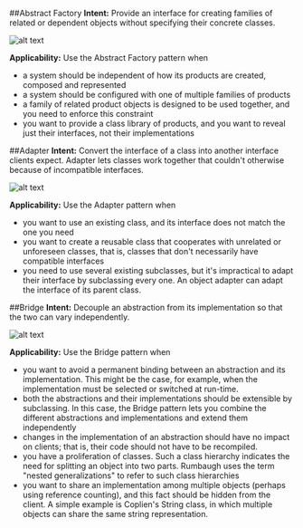 ##Abstract Factory
**Intent:** Provide an interface for creating families of related or dependent objects without specifying their concrete classes.

![alt text](https://github.com/VladislavPovedyuk/JavaGoFPatternsExamples/tree/master/AbstractFactory/src/diagram/abstract-factory-class-diagram.uml "Abstract Factory")

**Applicability:** Use the Abstract Factory pattern when
* a system should be independent of how its products are created, composed and represented
* a system should be configured with one of multiple families of products
* a family of related product objects is designed to be used together, and you need to enforce this constraint
* you want to provide a class library of products, and you want to reveal just their interfaces, not their implementations

##Adapter
**Intent:** Convert the interface of a class into another interface clients expect. Adapter lets classes work together that couldn't otherwise because of incompatible interfaces.

![alt text](https://github.com/VladislavPovedyuk/JavaGoFPatternsExamples/tree/master/Adapter/src/diagram/adapter-class-diagram.uml "Adapter")

**Applicability:** Use the Adapter pattern when
* you want to use an existing class, and its interface does not match the one you need
* you want to create a reusable class that cooperates with unrelated or unforeseen classes, that is, classes that don't necessarily have compatible interfaces
* you need to use several existing subclasses, but it's impractical to adapt their interface by subclassing every one. An object adapter can adapt the interface of its parent class.

##Bridge
**Intent:** Decouple an abstraction from its implementation so that the two can vary independently.


![alt text](https://github.com/VladislavPovedyuk/JavaGoFPatternsExamples/tree/master/Adapter/src/diagram/bridge-class-diagram.uml "Bridge")

**Applicability:** Use the Bridge pattern when
* you want to avoid a permanent binding between an abstraction and its implementation. This might be the case, for example, when the implementation must be selected or switched at run-time.
* both the abstractions and their implementations should be extensible by subclassing. In this case, the Bridge pattern lets you combine the different abstractions and implementations and extend them independently
* changes in the implementation of an abstraction should have no impact on clients; that is, their code should not have to be recompiled.
* you have a proliferation of classes. Such a class hierarchy indicates the need for splitting an object into two parts. Rumbaugh uses the term "nested generalizations" to refer to such class hierarchies
* you want to share an implementation among multiple objects (perhaps using reference counting), and this fact should be hidden from the client. A simple example is Coplien's String class, in which multiple objects can share the same string representation.


